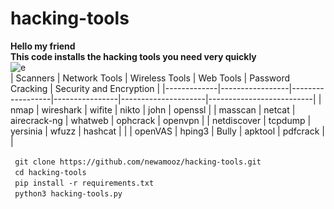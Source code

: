 # hacking-tools
**Hello my friend
<br>
This code installs the hacking tools you need very quickly**
<br>
![e](https://github.com/newamooz/hacking-tools/assets/101067545/67393e46-af3c-4104-93ba-4215d3f68a87)
<br>
| Scanners    | Network Tools   | Wireless Tools  | Web Tools      | Password Cracking  | Security and Encryption  |
|-------------|-----------------|------------------|----------------|---------------------|--------------------------|
| nmap        | wireshark       | wifite           | nikto          | john                | openssl                  |
| masscan     | netcat          | airecrack-ng     | whatweb        | ophcrack            | openvpn                  |
| netdiscover | tcpdump         | yersinia         | wfuzz          | hashcat             |                          |
| openVAS     | hping3          | Bully            | apktool        | pdfcrack            |                          |

‍‍‍‍```
git clone https://github.com/newamooz/hacking-tools.git
‍‍‍‍```
<br>
‍‍‍‍```
cd hacking-tools
‍‍‍‍```
<br>
‍‍‍‍```
pip install -r requirements.txt
‍‍‍‍```
<br>
‍‍‍‍```
python3 hacking-tools.py
‍‍‍‍```

